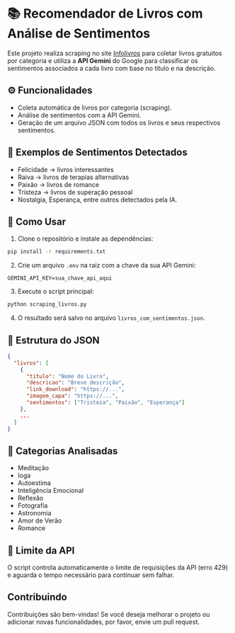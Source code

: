 # 📚 Recomendador de Livros com Análise de Sentimentos

Este projeto realiza scraping no site [Infolivros](https://www.infolivros.org) para coletar livros gratuitos por categoria e utiliza a **API Gemini** do Google para classificar os sentimentos associados a cada livro com base no título e na descrição.

## ⚙️ Funcionalidades

- Coleta automática de livros por categoria (scraping).
- Análise de sentimentos com a API Gemini.
- Geração de um arquivo JSON com todos os livros e seus respectivos sentimentos.

## 🧠 Exemplos de Sentimentos Detectados

- Felicidade → livros interessantes
- Raiva → livros de terapias alternativas
- Paixão → livros de romance
- Tristeza → livros de superação pessoal
- Nostalgia, Esperança, entre outros detectados pela IA.

## 🔧 Como Usar

1. Clone o repositório e instale as dependências:

```bash
pip install -r requirements.txt
```

2. Crie um arquivo `.env` na raiz com a chave da sua API Gemini:

```
GEMINI_API_KEY=sua_chave_api_aqui
```

3. Execute o script principal:

```bash
python scraping_livros.py
```

4. O resultado será salvo no arquivo `livros_com_sentimentos.json`.

## 📝 Estrutura do JSON

```json
{
  "livros": [
    {
      "titulo": "Nome do Livro",
      "descricao": "Breve descrição",
      "link_download": "https://...",
      "imagem_capa": "https://...",
      "sentimentos": ["Tristeza", "Paixão", "Esperança"]
    },
    ...
  ]
}
```

## 📁 Categorias Analisadas

- Meditação
- Ioga
- Autoestima
- Inteligência Emocional
- Reflexão
- Fotografia
- Astronomia
- Amor de Verão
- Romance

## 🛑 Limite da API

O script controla automaticamente o limite de requisições da API (erro 429) e aguarda o tempo necessário para continuar sem falhar.

## Contribuindo

Contribuições são bem-vindas! Se você deseja melhorar o projeto ou adicionar novas funcionalidades, por favor, envie um pull request.

